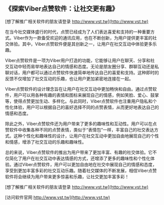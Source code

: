 ## **《探索Viber点赞软件：让社交更有趣》**

[想了解推广相关软件的朋友请登录 http://www.vst.tw](http://www.vst.tw)

在当今社交媒体盛行的时代，点赞已经成为了人们表达喜爱和支持的一种重要方式。Viber作为一款备受欢迎的通讯应用，也在不断创新，为用户提供更丰富的社交体验。其中，Viber点赞软件便是其创新之一，让用户在社交互动中体验更多乐趣。

Viber点赞软件是一项为Viber用户打造的功能，它能够让用户在聊天、分享和社交互动中轻而易举地表达自己的情感和态度。无论是朋友圈分享、群聊互动还是私聊对话，用户都可以通过点赞软件快速简单地传达自己的喜爱和支持。这种即时的反馈不仅增加了社交互动的乐趣，也让用户更加紧密地连接在一起。

Viber点赞软件的设计理念旨在让用户在社交互动中更加畅快和自由。通过点赞软件，用户可以用各种有趣的表情和图标来展现自己的情感，例如笑脸、爱心、鼓掌等，使得点赞更加生动、多样化。与此同时，Viber点赞软件也注重用户隐私和个性化体验，用户可以根据自己的喜好选择不同的点赞表情，从而更好地表达自己的情感和态度。

除此之外，Viber点赞软件还为用户带来了更多的趣味性和互动性。用户可以在点赞软件中收集各种不同的点赞表情，类似于“表情包”一样，丰富自己的社交表达方式。这种个性化和趣味性的设计，让用户在社交互动中更加自由地展现自己的个性和情感，增添了社交互动的乐趣和趣味性。

总的来说，Viber点赞软件的推出为用户带来了更加丰富、有趣的社交体验。它不仅简化了用户在社交互动中表达情感的方式，还增添了更多的趣味性和个性化体验。通过Viber点赞软件，用户可以更加自由地在社交中展现自己的情感和态度，享受到更加丰富多彩的社交互动乐趣。随着社交媒体的不断发展，相信Viber点赞软件将会继续为用户带来更多惊喜和乐趣，让社交更加丰富多彩！

[想了解推广相关软件的朋友请登录 http://www.vst.tw](http://www.vst.tw)


[访问软件官网 http://www.vst.tw](http://www.vst.tw)

